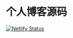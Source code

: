 # 个人博客源码

[![Netlify Status](https://api.netlify.com/api/v1/badges/785ae7af-f12e-4311-a645-2ce6cca42b78/deploy-status)](https://app.netlify.com/sites/zooooce/deploys)
